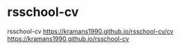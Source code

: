 # rsschool-cv
rsschool-cv
https://kramans1990.github.io/rsschool-cv/cv
https://kramans1990.github.io/rsschool-cv